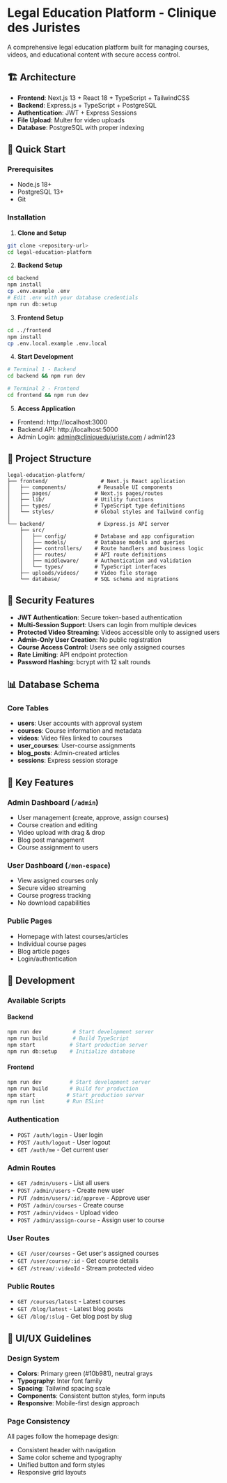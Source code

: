 # Legal Education Platform - Clinique des Juristes

A comprehensive legal education platform built for managing courses, videos, and educational content with secure access control.

## 🏗️ Architecture

- **Frontend**: Next.js 13 + React 18 + TypeScript + TailwindCSS
- **Backend**: Express.js + TypeScript + PostgreSQL
- **Authentication**: JWT + Express Sessions
- **File Upload**: Multer for video uploads
- **Database**: PostgreSQL with proper indexing

## 🚀 Quick Start

### Prerequisites
- Node.js 18+
- PostgreSQL 13+
- Git

### Installation

1. **Clone and Setup**
```bash
git clone <repository-url>
cd legal-education-platform
```

2. **Backend Setup**
```bash
cd backend
npm install
cp .env.example .env
# Edit .env with your database credentials
npm run db:setup
```

3. **Frontend Setup**
```bash
cd ../frontend
npm install
cp .env.local.example .env.local
```

4. **Start Development**
```bash
# Terminal 1 - Backend
cd backend && npm run dev

# Terminal 2 - Frontend  
cd frontend && npm run dev
```

5. **Access Application**
- Frontend: http://localhost:3000
- Backend API: http://localhost:5000
- Admin Login: admin@cliniquedujuriste.com / admin123

## 📁 Project Structure

```
legal-education-platform/
├── frontend/                 # Next.js React application
│   ├── components/          # Reusable UI components
│   ├── pages/              # Next.js pages/routes
│   ├── lib/                # Utility functions
│   ├── types/              # TypeScript type definitions
│   └── styles/             # Global styles and Tailwind config
│
└── backend/                 # Express.js API server
    ├── src/
    │   ├── config/         # Database and app configuration
    │   ├── models/         # Database models and queries
    │   ├── controllers/    # Route handlers and business logic
    │   ├── routes/         # API route definitions
    │   ├── middleware/     # Authentication and validation
    │   └── types/          # TypeScript interfaces
    ├── uploads/videos/     # Video file storage
    └── database/           # SQL schema and migrations
```

## 🔐 Security Features

- **JWT Authentication**: Secure token-based authentication
- **Multi-Session Support**: Users can login from multiple devices
- **Protected Video Streaming**: Videos accessible only to assigned users
- **Admin-Only User Creation**: No public registration
- **Course Access Control**: Users see only assigned courses
- **Rate Limiting**: API endpoint protection
- **Password Hashing**: bcrypt with 12 salt rounds

## 📊 Database Schema

### Core Tables
- **users**: User accounts with approval system
- **courses**: Course information and metadata
- **videos**: Video files linked to courses
- **user_courses**: User-course assignments
- **blog_posts**: Admin-created articles
- **sessions**: Express session storage

## 🎯 Key Features

### Admin Dashboard (`/admin`)
- User management (create, approve, assign courses)
- Course creation and editing
- Video upload with drag & drop
- Blog post management
- Course assignment to users

### User Dashboard (`/mon-espace`)
- View assigned courses only
- Secure video streaming
- Course progress tracking
- No download capabilities

### Public Pages
- Homepage with latest courses/articles
- Individual course pages
- Blog article pages
- Login/authentication

## 🔧 Development

### Available Scripts

#### Backend
```bash
npm run dev          # Start development server
npm run build        # Build TypeScript
npm start           # Start production server
npm run db:setup    # Initialize database
```

#### Frontend
```bash
npm run dev         # Start development server
npm run build       # Build for production
npm start          # Start production server
npm run lint       # Run ESLint
```

### Authentication
- `POST /auth/login` - User login
- `POST /auth/logout` - User logout
- `GET /auth/me` - Get current user

### Admin Routes
- `GET /admin/users` - List all users
- `POST /admin/users` - Create new user
- `PUT /admin/users/:id/approve` - Approve user
- `POST /admin/courses` - Create course
- `POST /admin/videos` - Upload video
- `POST /admin/assign-course` - Assign user to course

### User Routes
- `GET /user/courses` - Get user's assigned courses
- `GET /user/course/:id` - Get course details
- `GET /stream/:videoId` - Stream protected video

### Public Routes
- `GET /courses/latest` - Latest courses
- `GET /blog/latest` - Latest blog posts
- `GET /blog/:slug` - Get blog post by slug

## 🎨 UI/UX Guidelines

### Design System
- **Colors**: Primary green (#10b981), neutral grays
- **Typography**: Inter font family
- **Spacing**: Tailwind spacing scale
- **Components**: Consistent button styles, form inputs
- **Responsive**: Mobile-first design approach

### Page Consistency
All pages follow the homepage design:
- Consistent header with navigation
- Same color scheme and typography
- Unified button and form styles
- Responsive grid layouts